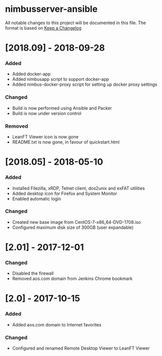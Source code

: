 # nimbusserver-ansible
All notable changes to this project will be documented in this file. The format is based on [Keep a Changelog](http://keepachangelog.com/en/1.0.0/)

# [2018.09] - 2018-09-28

### Added
- Added docker-app
- Added nimbusapp script to support docker-app
- Added nimbus-docker-proxy script for setting up docker proxy settings

### Changed
- Build is now performed using Ansible and Packer
- Build is now under version control

### Removed
- LeanFT Viewer icon is now gone
- README.txt is now gone, in favour of quickstart.html

# [2018.05] - 2018-05-10

### Added
- Installed Filezilla, xRDP, Telnet client, dos2unix and exFAT utilities
- Added desktop icon for Firefox and System Monitor
- Enabled automatic login

### Changed
- Created new base image from CentOS-7-x86_64-DVD-1708.iso
- Configured maximum disk size of 300GB (user expandable)

# [2.01] - 2017-12-01

### Changed
- Disabled the firewall
- Removed aos.com domain from Jenkins Chrome bookmark

# [2.0] - 2017-10-15

### Added
- Added aos.com domain to Internet favorites

### Changed
- Configured and renamed Remote Desktop Viewer to LeanFT Viewer 